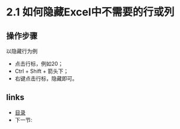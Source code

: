 # 2.1 如何隐藏Excel中不需要的行或列

## 操作步骤
以隐藏行为例

 * 点击行标，例如20；
 * Ctrl + Shift + 箭头下；
 * 右键点击行标，隐藏即可。
 
## links
  * [目录](<preface.md>)
  * 下一节: [ ](<02.2.md>)
